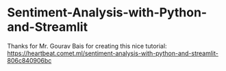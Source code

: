 # Sentiment-Analysis-with-Python-and-Streamlit
Thanks for Mr. Gourav Bais for creating this nice tutorial:
https://heartbeat.comet.ml/sentiment-analysis-with-python-and-streamlit-806c840906bc
